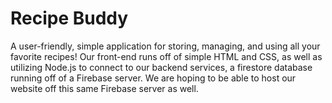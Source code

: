 # Recipe Buddy
A user-friendly, simple application for storing, managing, and using all your favorite recipes!
Our front-end runs off of simple HTML and CSS, as well as utilizing Node.js to connect to our backend services, a firestore database running off of a Firebase server. We are hoping to be able to host our website off this same Firebase server as well.
